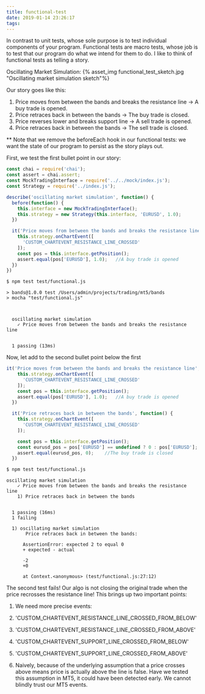 ```yaml
---
title: functional-test
date: 2019-01-14 23:26:17
tags:
---
```

In contrast to unit tests, whose sole purpose is to test individual components of your program. Functional tests are macro tests, whose job is to test that our program do what we intend for them to do. I like to think of functional tests as telling a story.

Oscillating Market Simulation:
{% asset_img functional_test_sketch.jpg "Oscillating market simulation sketch"%}

Our story goes like this:
1. Price moves from between the bands and breaks the resistance line -> A buy trade is opened.
2. Price retraces back in between the bands -> The buy trade is closed.
3. Price reverses lower and breaks support line -> A sell trade is opened.
4. Price retraces back in between the bands -> The sell trade is closed.

** Note that we remove the beforeEach hook in our functional tests: we want the state of our program to persist as the story plays out.

First, we test the first bullet point in our story:

``` javascript
const chai = require('chai');
const assert = chai.assert;
const MockTradingInterface = require('../../mock/index.js');
const Strategy = require('../index.js');

describe('oscillating market simulation', function() {
  before(function() {
    this.interface = new MockTradingInterface();
    this.strategy = new Strategy(this.interface, 'EURUSD', 1.0);
  })

  it('Price moves from between the bands and breaks the resistance line', function() {
    this.strategy.onChartEvent([
      'CUSTOM_CHARTEVENT_RESISTANCE_LINE_CROSSED'
    ]);
    const pos = this.interface.getPosition();
    assert.equal(pos['EURUSD'], 1.0);   //A buy trade is opened
  })
})
```

``` bash
$ npm test test/functional.js
```
```
> bands@1.0.0 test /Users/admin/projects/trading/mt5/bands
> mocha "test/functional.js"



  oscillating market simulation
    ✓ Price moves from between the bands and breaks the resistance line


  1 passing (13ms)
```
Now, let add to the second bullet point below the first
``` javascript
it('Price moves from between the bands and breaks the resistance line', function() {
    this.strategy.onChartEvent([
      'CUSTOM_CHARTEVENT_RESISTANCE_LINE_CROSSED'
    ]);
    const pos = this.interface.getPosition();
    assert.equal(pos['EURUSD'], 1.0);   //A buy trade is opened
  })

  it('Price retraces back in between the bands', function() {
    this.strategy.onChartEvent([
      'CUSTOM_CHARTEVENT_RESISTANCE_LINE_CROSSED'
    ]);

    const pos = this.interface.getPosition();
    const eurusd_pos = pos['EURUSD'] == undefined ? 0 : pos['EURUSD'];
    assert.equal(eurusd_pos, 0);    //The buy trade is closed
  })
```
``` bash
$ npm test test/functional.js
```
```
oscillating market simulation
    ✓ Price moves from between the bands and breaks the resistance line
    1) Price retraces back in between the bands


  1 passing (16ms)
  1 failing

  1) oscillating market simulation
       Price retraces back in between the bands:

      AssertionError: expected 2 to equal 0
      + expected - actual

      -2
      +0

      at Context.<anonymous> (test/functional.js:27:12)
```
The second test fails! Our algo is not closing the original trade when the price recrosses the resistance line! This brings up two important points:
1. We need more precise events:
  1. 'CUSTOM_CHARTEVENT_RESISTANCE_LINE_CROSSED_FROM_BELOW'
  2. 'CUSTOM_CHARTEVENT_RESISTANCE_LINE_CROSSED_FROM_ABOVE'
  3. 'CUSTOM_CHARTEVENT_SUPPORT_LINE_CROSSED_FROM_BELOW'
  4. 'CUSTOM_CHARTEVENT_SUPPORT_LINE_CROSSED_FROM_ABOVE'
  
2. Naively, because of the underlying assumption that a price crosses above means price is actually above the line is false. Have we tested this assumption in MT5, it could have been detected early. We cannot blindly trust our MT5 events.
